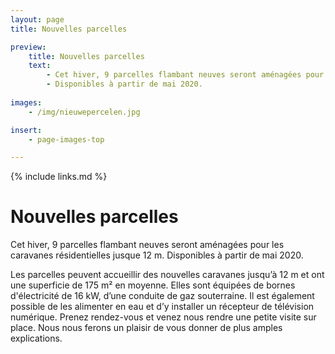 ```yaml
---
layout: page
title: Nouvelles parcelles

preview:
    title: Nouvelles parcelles
    text: 
        - Cet hiver, 9 parcelles flambant neuves seront aménagées pour les caravanes résidentielles.
        - Disponibles à partir de mai 2020.
        
images:
    - /img/nieuwepercelen.jpg

insert:
    - page-images-top

---
```


{% include links.md %}

# Nouvelles parcelles

Cet hiver, 9 parcelles flambant neuves seront aménagées pour les caravanes résidentielles jusque 12 m. Disponibles à partir de mai 2020.

Les parcelles peuvent accueillir des nouvelles caravanes jusqu’à 12 m et ont une superficie de 175 m² en moyenne.
Elles sont équipées de bornes d'électricité de 16 kW, d’une conduite de gaz souterraine. Il est également possible de les alimenter en eau et d’y installer un récepteur de télévision numérique.
Prenez rendez-vous et venez nous rendre une petite visite sur place. Nous nous ferons un plaisir de vous donner de plus amples explications.
